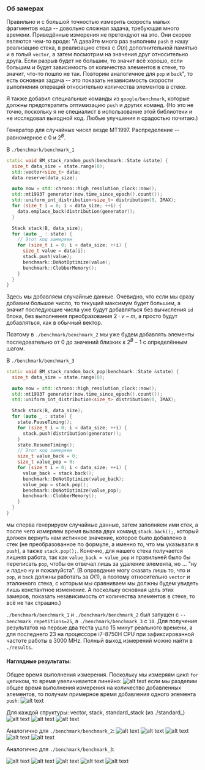 ### Об замерах

Правильно и с большой точностью измерить скорость малых фрагментов кода -- довольно сложная задача, требующая много времени. Приведённые измерения не претендуют на это. Они скорее являются чем-то вроде: "А давайте много раз выполним `push` в нашу реализацию стека, в реализацию стека с $O(n)$ дополнительной памятью и в голый `vector`, а затем посмотрим на значения друг относительно друга. Если разрыв будет не большим, то значит всё хорошо, если большим и будет зависимость от количества элементов в стеке, то значит, что-то пошло не так. Повторим аналогичное для `pop` и `back`", то есть основная задача -- это показать независимость скорости выполнения операций относительно количества элементов в стеке.

Я также добавил специальные команды из `google/benchmark`, которые должны предотвратить оптимизацию `push` и других команд. (Но это не точно, поскольку я не специалист в использование этой библиотеки и не исследовал выходной код. Любые улучшения я срадостью почитаю.) 

Генератор для случайных чисел везде MT1997. Распределение -- равномерное с $0$ и $2^B$.

В `./benchmark/benchmark_1` 
```cpp
static void BM_stack_random_push(benchmark::State &state) {
  size_t data_size = state.range(0);
  std::vector<size_t> data;
  data.reserve(data_size);

  auto now = std::chrono::high_resolution_clock::now();
  std::mt19937 generator(now.time_since_epoch().count());
  std::uniform_int_distribution<size_t> distribution(0, IMAX);
  for (size_t i = 0; i < data_size; ++i) {
    data.emplace_back(distribution(generator));
  }

  Stack stack(B, data_size);
  for (auto _ : state) {
    // Этот код замеряем
    for (size_t i = 0; i < data_size; ++i) {
      size_t value = data[i];
      stack.push(value);
      benchmark::DoNotOptimize(value);
      benchmark::ClobberMemory();
    }
  }
}
```
Здесь мы добавляем случайные данные. Очевидно, что если мы сразу добавим большое число, то текущий максимум будет большим, а значит последующие числа уже будут добавляться без вычисления `id` блока, без выполнения преобразования $2\cdot v - m$, а просто будут добавляться, как в обычный вектор.

Поэтому в `./benchmark/benchmark_2` мы уже будем добавлять элементы последовательно от $0$ до значений близких к $2^B-1$ с определённым шагом. 

В `./benchmark/benchmark_3` 
```cpp
static void BM_stack_random_back_pop(benchmark::State &state) {
  size_t data_size = state.range(0);

  auto now = std::chrono::high_resolution_clock::now();
  std::mt19937 generator(now.time_since_epoch().count());
  std::uniform_int_distribution<size_t> distribution(0, IMAX);

  Stack stack(B, data_size);
  for (auto _ : state) {
    state.PauseTiming();
    for (size_t i = 0; i < data_size; ++i) {
      stack.push(distribution(generator));
    }
    state.ResumeTiming();
    // Этот код замеряем
    size_t value_back = 0;
    size_t value_pop = 0;
    for (size_t i = 0; i < data_size; ++i) {
      value_back = stack.back();
      benchmark::DoNotOptimize(value_back);
      value_pop = stack.pop();
      benchmark::DoNotOptimize(value_pop);
      benchmark::ClobberMemory();
    }
  }
}
```
мы сперва генерируем случайные данные, затем заполняем ими стек, а после чего измеряем время вызова двух команд `stack.back();`, который должен вернуть нам истинное значение, которое было добавлено в стек (не преобразованное по формуле, а именно то, что мы указывали в `push`), а также `stack.pop();`. Конечно, для нашего стека получается лишняя работа, так как `value_back = value_pop` и правильней было бы переписать `pop`, чтобы он отвечал лишь за удаление элемента, но ... "ну и ладно ну и пожалуйста". (В оправдание могу сказать лишь то, что и `pop`, и `back` должны работать за $O(1)$, а поэтому относительно `vector` и эталонного стека, с которым мы сравниваем мы должны будем увидеть лишь константное изменение. А поскольку основная цель этих замеров, показать независимость от количества элементов в стеке, то всё не так страшно.)

`./benchmark/benchmark_1` и `./benchmark/benchmark_2` был запущен с `--benchmark_repetitions=25`, а `./benchmark/benchmark_3` с `10`. Для получения результатов на первые два теста ушло $15$ минут реального времени, а для последнего $23$ на процессоре i7-8750H CPU при зафиксированной частоте работы в $3000$ MHz. Полный выход измерений можно найти в `./results`.

#### Наглядные результаты:
Общее время выполнения измерения. Поскольку мы измеряям цикл `for` целиком, то время увеличивается линейно:
![alt text](../resources/benchmark_1_1.png)
если мы разделим общее время выполнения измерения на количество добавленных элементов, то получим примерное время добавления одного элемента `push`:
![alt text](../resources/benchmark_1_2.png)

Для каждой структуры: vector, stack, standard_stack (из ./standard_)
![alt text](../resources/benchmark_1_3.png)
![alt text](../resources/benchmark_1_4.png)
![alt text](../resources/benchmark_1_5.png)

Аналогично для `./benchmark/benchmark_2`:
![alt text](../resources/benchmark_2_1.png) 
![alt text](../resources/benchmark_2_2.png) 
![alt text](../resources/benchmark_2_3.png) 
![alt text](../resources/benchmark_2_4.png) 
![alt text](../resources/benchmark_2_5.png)

Аналогично для `./benchmark/benchmark_3`:

![alt text](../resources/benchmark_3_1.png) 
![alt text](../resources/benchmark_3_2.png) 
![alt text](../resources/benchmark_3_3.png) 
![alt text](../resources/benchmark_3_4.png) 
![alt text](../resources/benchmark_3_5.png)
